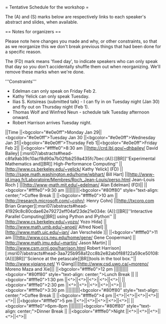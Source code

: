 = Tentative Schedule for the workshop =

The (A) and (S) marks below are respectively links to each speaker's abstract and slides, when available.


== Notes for organizers ==

Please note here changes you made and why, or other constraints, so that as we reorganize this we don't break previous things that had been done for a specific reason.

The (FD) mark means 'fixed day', to indicate speakers who can only speak that day so you don't accidentally shuffle them out when reorganizing.  We'll remove these marks when we're done.


'''Constraints'''

  * Edelman can only speak on Friday Feb 2.
  * Kathy Yelick can only speak Tuesday.
  * Ilias S. Kotsireas (submitted talk) - I can fly in on Tuesday night (Jan 30) and fly out on Thursday night (Feb 1).
  * Thomas Wolf and Winfred Neun - schedule talk Tuesday afternoon onward.
  * Robert Harrison arrives Tuesday night.


||Time ||<bgcolor="#e0e0ff">Monday Jan 29||<bgcolor="#e0e0ff">Tuesday  Jan 30 ||<bgcolor="#e0e0ff">Wednesday Jan 31||<bgcolor="#e0e0ff">Thursday Feb 1||<bgcolor="#e0e0ff">Friday Feb 2||
||<bgcolor="#ffffe0">8:30 am ||[http://crd.lbl.gov/~dhbailey/ David Bailey] [:msri07/abstracts#head-c8fa9ab39c10acf8d90a7b02fbb259a435fc7bec:(A)]:[[BR]]''Experimental Mathematics and[[BR]] High-Performance Computing'' ||[http://www.cs.berkeley.edu/~yelick/ Kathy Yelick] (FD) ||[http://sage.math.washington.edu/home/wbhart/ Bill Hart] ||[http://www-id.imag.fr/Laboratoire/Membres/Roch_Jean-Louis/perso.html Jean-Louis Roch ]  ||[http://www-math.mit.edu/~edelman/ Alan Edelman] (FD)||
||<bgcolor="#ffffe0">9:30 am ||||||||||<bgcolor="#80ff80" style="text-align: center;">Coffee Break ||
||<bgcolor="#ffffe0">10 am ||[http://research.microsoft.com/~cohn/: Henry Cohn] ||[http://txcorp.com Brian Granger][:msri07/abstracts#head-41929c8c80cdae62e79272eff04af23de21e034e: (A)]:[[BR]]''Interactive Parallel Computing[[BR]] using Python and IPython'' ||[http://www.cs.berkeley.edu/~yozo/ Yozo Hida] ||[http://www.math.umb.edu/~anoel/ Alfred Noel] ||[http://www.math.uic.edu/~jan/ Jan Verschelde ]||
||<bgcolor="#ffffe0">11 am ||[http://www.ccs.neu.edu/home/gene/ Gene Cooperman] || [http://www.math.jmu.edu/~martin/ Jason Martin] ||[http://www.csm.ornl.gov/harrison.html Robert Harrison][:msri07/abstracts#head-3aa725b958a12cc8b2e82ab0f88122a59ce50108: (A)][[BR]]''Science at the petascale[[BR]]tools in the tool box.''||[http://www.yiqiang.net/ Yi Qiang]||[http://www.csd.uwo.ca/~moreno/ Moreno Maza and Xie]||
||<bgcolor="#ffffe0">12 pm ||||||||||<bgcolor="#80ff80" style="text-align: center;">Lunch Break ||
||<bgcolor="#ffffe0">1:30 pm ||<^>||<^>||<^>||<^>||<^>||
||<bgcolor="#ffffe0">2:30 pm ||<^>||<^>||<^>||<^>||<^>||
||<bgcolor="#ffffe0">3:30 pm ||||||||||<bgcolor="#80ff80" style="text-align: center;">Coffee Break ||
||<bgcolor="#ffffe0">4 pm ||<^>||<^>||<^>||<^>||<^>||
||<bgcolor="#ffffe0">5 pm ||<^>||<^>||<^>||<^>||<^>||
||<bgcolor="#ffffe0">6pm-8pm ||||||||||<bgcolor="#80ff80" style="text-align: center;">Dinner Break ||
||<bgcolor="#ffffe0">Night ||<^>||<^>||<^>||<^>||<^>||
